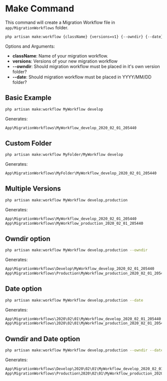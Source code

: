 # Make Command

This command will create a Migration Workflow file in ```app/MigrationWorkflows``` folder.

```bash
php artisan make:workflow {className} {versions=v1} {--owndir} {--date}
```

Options and Arguments:
- **className**: Name of your migration workflow.
- **versions**: Versions of your new migration workflow
- **--owndir**: Should migration workflow must be placed in it's own version folder?
- **--date**: Should migration workflow must be placed in YYYY/MM/DD folder?

## Basic Example

```bash
php artisan make:workflow MyWorkflow develop
```

Generates:

```bash
App\MigrationWorkflows\MyWorkflow_develop_2020_02_01_205440
```

## Custom Folder

```bash
php artisan make:workflow MyFolder/MyWorkflow develop
```

Generates:

```bash
App\MigrationWorkflows\MyFolder\MyWorkflow_develop_2020_02_01_205440
```

## Multiple Versions

```bash
php artisan make:workflow MyWorkflow develop,production
```

Generates:

```bash
App\MigrationWorkflows\MyWorkflow_develop_2020_02_01_205440
App\MigrationWorkflows\MyWorkflow_production_2020_02_01_205440
```

## Owndir option

```bash
php artisan make:workflow MyWorkflow develop,production --owndir
```

Generates:

```bash
App\MigrationWorkflows\Develop\MyWorkflow_develop_2020_02_01_205440
App\MigrationWorkflows\Production\MyWorkflow_production_2020_02_01_205440
```

## Date option

```bash
php artisan make:workflow MyWorkflow develop,production --date
```

Generates:

```bash
App\MigrationWorkflows\2020\02\01\MyWorkflow_develop_2020_02_01_205440
App\MigrationWorkflows\2020\02\01\MyWorkflow_production_2020_02_01_205440
```

## Owndir and Date option

```bash
php artisan make:workflow MyWorkflow develop,production --owndir --date
```

Generates:

```bash
App\MigrationWorkflows\Develop\2020\02\01\MyWorkflow_develop_2020_02_01_205440
App\MigrationWorkflows\Production\2020\02\01\MyWorkflow_production_2020_02_01_205440
```
